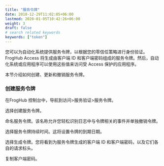 ```yaml
---
title: "服务令牌"
date: 2018-12-29T11:02:05+06:00
lastmod: 2020-01-05T10:42:26+06:00
weight: 3
draft: false
# search related keywords
keywords: ["token"]
---
```


您可以为自动化系统提供服务令牌，以根据您的零信任策略进行身份验证。FrogHub Access 将生成由客户端 ID 和客户端密码组成的服务令牌。然后，自动化系统或应用程序可以使用这些值来访问受 Access 保护的应用程序。

本节介绍如何创建、更新和撤销服务令牌。

### 创建服务令牌
在FrogHub 控制台中，导航到访问>服务验证>服务令牌。

选择创建服务令牌。

命名服务令牌。该名称允许您轻松识别日志中与令牌相关的事件并单独撤销令牌。

选择服务令牌持续时间。这将设置令牌的到期日期。

选择生成令牌。您将看到为服务令牌生成的客户端 ID 和客户端密码，以及它们各自的请求标头。

复制客户端密码。

